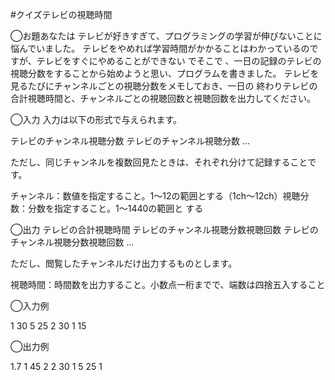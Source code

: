 #クイズテレビの視聴時間

◯お題あなたは
テレビが好きすぎて、プログラミングの学習が伸びないことに悩んでいました。 テレビをやめれば学習時間がかかることはわかっているのですが、テレビをすぐにやめることができない
でそこで
、一日の記録のテレビの視聴分数をすることから始めようと思い、プログラムを書きました。 テレビを見るたびにチャンネルごとの視聴分数をメモしておき、一日の
終わりテレビの合計視聴時間と、チャンネルごとの視聴回数と視聴回数を出力してください。

◯入力
入力は以下の形式で与えられます。

テレビのチャンネル視聴分数 テレビのチャンネル視聴分数 ...

ただし、同じチャンネルを複数回見たときは、それぞれ分けて記録することです。

チャンネル：数値を指定すること。1〜12の範囲とする（1ch〜12ch）視聴分数：分数を指定すること。1〜1440の範囲と
する

◯出力
テレビの合計視聴時間
テレビのチャンネル視聴分数視聴回数
テレビのチャンネル視聴分数視聴回数
...

ただし、閲覧したチャンネルだけ出力するものとします。

視聴時間：時間数を出力すること。小数点一桁までで、端数は四捨五入すること

◯入力例

1 30 5 25 2 30 1 15

◯出力例

1.7
1 45 2
2 30 1
5 25 1
